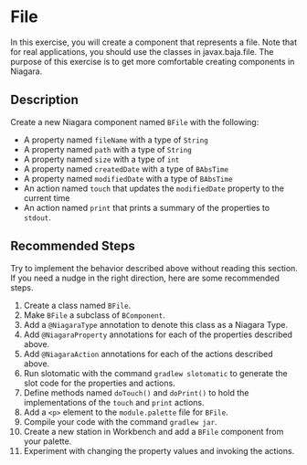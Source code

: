 # File
In this exercise, you will create a component that represents a file. Note that for real applications, you should use the classes in javax.baja.file. The purpose of this exercise is to get more comfortable creating components in Niagara.

## Description
Create a new Niagara component named `BFile` with the following:
* A property named `fileName` with a type of `String`
* A property named `path` with a type of `String`
* A property named `size` with a type of `int`
* A property named `createdDate` with a type of `BAbsTime`
* A property named `modifiedDate` with a type of `BAbsTime`
* An action named `touch` that updates the `modifiedDate` property to the current time
* An action named `print` that prints a summary of the properties to `stdout`.

## Recommended Steps
Try to implement the behavior described above without reading this section. If you need a nudge in the right direction, here are some recommended steps.

1. Create a class named `BFile`.
2. Make `BFile` a subclass of `BComponent`.
3. Add a `@NiagaraType` annotation to denote this class as a Niagara Type.
4. Add `@NiagaraProperty` annotations for each of the properties described above.
5. Add `@NiagaraAction` annotations for each of the actions described above.
6. Run slotomatic with the command `gradlew slotomatic` to generate the slot code for the properties and actions.
7. Define methods named `doTouch()` and `doPrint()` to hold the implementations of the `touch` and `print` actions.
8. Add a `<p>` element to the `module.palette` file for `BFile`.
9. Compile your code with the command `gradlew jar`.
10. Create a new station in Workbench and add a `BFile` component from your palette.
11. Experiment with changing the property values and invoking the actions.